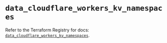 # `data_cloudflare_workers_kv_namespaces`

Refer to the Terraform Registry for docs: [`data_cloudflare_workers_kv_namespaces`](https://registry.terraform.io/providers/cloudflare/cloudflare/5.7.1/docs/data-sources/workers_kv_namespaces).
